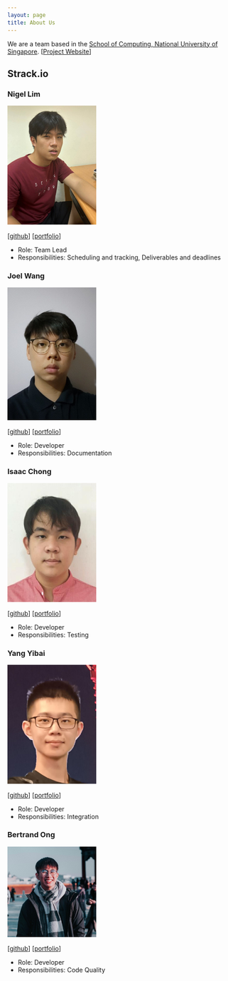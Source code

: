```yaml
---
layout: page
title: About Us
---
```


We are a team based in the [School of Computing, National University of Singapore](http://www.comp.nus.edu.sg).
[[Project Website](https://ay2324s2-cs2103t-t08-2.github.io/tp/)]
## Strack.io

### Nigel Lim

<img src="images/nigel27022001.png" width="200px">

[[github](https://github.com/nigel27022001)]
[[portfolio](team/nigel.md)]

* Role: Team Lead
* Responsibilities: Scheduling and tracking, Deliverables and deadlines

### Joel Wang

<img src="images/joelwang22.png.jpg" width="200px">

[[github](http://github.com/joelwang22)]
[[portfolio](team/joel.md)]

* Role: Developer
* Responsibilities: Documentation

### Isaac Chong

<img src="images/chonghaoen.png" width="200px">

[[github](http://github.com/chonghaoen)] [[portfolio](team/isaac.md)]

* Role: Developer
* Responsibilities: Testing

### Yang Yibai

<img src="images/0-yibai.png.jpg" width="200px">

[[github](http://github.com/0-yibai)]
[[portfolio](team/yibai.md)]

* Role: Developer
* Responsibilities: Integration

### Bertrand Ong

<img src="images/bertrandong.png" width="200px">

[[github](http://github.com/bertrandong)]
[[portfolio](team/bertrand.md)]

* Role: Developer
* Responsibilities: Code Quality

